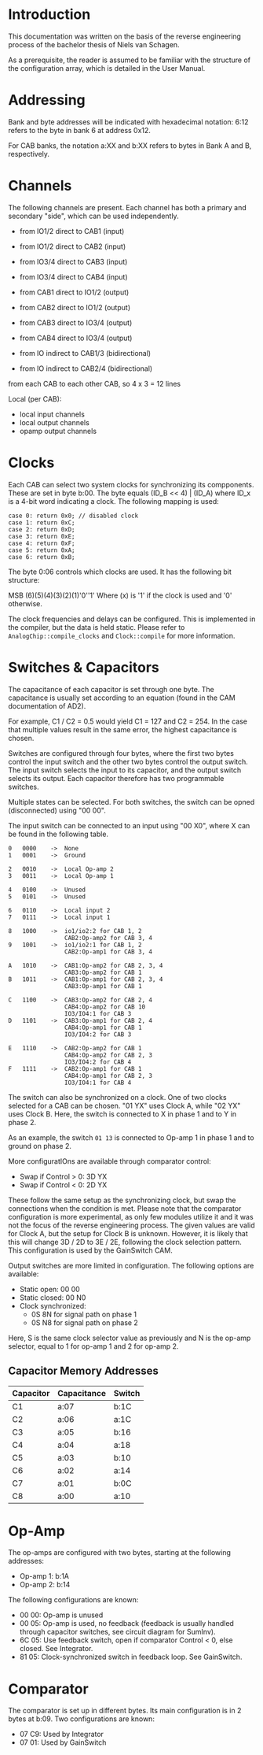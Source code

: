 Introduction
============

This documentation was written on the basis of the reverse engineering process of the bachelor thesis of Niels van Schagen. 

As a prerequisite, the reader is assumed to be familiar with the structure of the configuration array, which is detailed in the User Manual.

Addressing
==========
Bank and byte addresses will be indicated with hexadecimal notation:
6:12 refers to the byte in bank 6 at address 0x12.

For CAB banks, the notation a:XX and b:XX refers to bytes in Bank A and B, respectively.

Channels
========

The following channels are present. Each channel has both a primary and secondary "side", which can be used independently. 

- from IO1/2 direct to CAB1 (input)
- from IO1/2 direct to CAB2 (input)
- from IO3/4 direct to CAB3 (input)
- from IO3/4 direct to CAB4 (input)

- from CAB1 direct to IO1/2 (output)
- from CAB2 direct to IO1/2 (output)
- from CAB3 direct to IO3/4 (output)
- from CAB4 direct to IO3/4 (output)

- from IO indirect to CAB1/3 (bidirectional) 
- from IO indirect to CAB2/4 (bidirectional) 

from each CAB to each other CAB, so 4 x 3 = 12 lines

Local (per CAB):
- local input channels
- local output channels
- opamp output channels

Clocks
======

Each CAB can select two system clocks for synchronizing its compponents. These are set in byte b:00. The byte equals (ID_B << 4) | (ID_A) where ID_x is a 4-bit word indicating a clock. The following mapping is used:

	case 0: return 0x0; // disabled clock
	case 1: return 0xC;
	case 2: return 0xD;
	case 3: return 0xE;
	case 4: return 0xF;
	case 5: return 0xA;
	case 6: return 0xB;

The byte 0:06 controls which clocks are used. It has the following bit structure:

MSB
(6)(5)(4)(3)(2)(1)'0''1'
Where (x) is '1' if the clock is used and '0' otherwise. 

The clock frequencies and delays can be configured. This is implemented in the compiler, but the data is held static. Please refer to `AnalogChip::compile_clocks` and `Clock::compile` for more information.

Switches & Capacitors
=====================

The capacitance of each capacitor is set through one byte. The capacitance is usually set according to an equation (found in the CAM documentation of AD2).

For example, C1 / C2 = 0.5 would yield C1 = 127 and C2 = 254. In the case that multiple values result in the same error, the highest capacitance is chosen.

Switches are configured through four bytes, where the first two bytes control the input switch and the other two bytes control the output switch. The input switch selects the input to its capacitor, and the output switch selects its output. Each capacitor therefore has two programmable switches.

Multiple states can be selected. For both switches, the switch can be opned (disconnected) using "00 00". 

The input switch can be connected to an input using "00 X0", where X can be found in the following table. 

```
0 	0000	-> 	None		
1	0001	-> 	Ground

2   0010	-> 	Local Op-amp 2	
3	0011	-> 	Local Op-amp 1

4	0100 	-> 	Unused
5	0101	-> 	Unused 	

6	0110	-> 	Local input 2	
7	0111	-> 	Local input 1

8	1000	-> 	io1/io2:2 for CAB 1, 2
				CAB2:Op-amp2 for CAB 3, 4
9	1001	-> 	io1/io2:1 for CAB 1, 2
				CAB2:Op-amp1 for CAB 3, 4

A	1010	-> 	CAB1:Op-amp2 for CAB 2, 3, 4
				CAB3:Op-amp2 for CAB 1
B	1011	->	CAB1:Op-amp1 for CAB 2, 3, 4
				CAB3:Op-amp1 for CAB 1

C	1100	->	CAB3:Op-amp2 for CAB 2, 4
				CAB4:Op-amp2 for CAB 10
				IO3/IO4:1 for CAB 3
D	1101	->	CAB3:Op-amp1 for CAB 2, 4
				CAB4:Op-amp1 for CAB 1
				IO3/IO4:2 for CAB 3

E	1110 	->	CAB2:Op-amp2 for CAB 1
				CAB4:Op-amp2 for CAB 2, 3
				IO3/IO4:2 for CAB 4
F	1111	->	CAB2:Op-amp1 for CAB 1
				CAB4:Op-amp1 for CAB 2, 3
				IO3/IO4:1 for CAB 4
```

The switch can also be synchronized on a clock. One of two clocks selected for a CAB can be chosen. "01 YX" uses Clock A, while "02 YX" uses Clock B. Here, the switch is connected to X in phase 1 and to Y in phase 2. 

As an example, the switch `01 13` is connected to Op-amp 1 in phase 1 and to ground on phase 2. 

More configuratIOns are available through comparator control:

- Swap if Control > 0: 3D YX 
- Swap if Control < 0: 2D YX

These follow the same setup as the synchronizing clock, but swap the connections when the condition is met. Please note that the comparator configuration is more experimental, as only few modules utilize it and it was not the focus of the reverse engineering process. The given values are valid for Clock A, but the setup for Clock B is unknown. However, it is likely that this will change 3D / 2D to 3E / 2E, following the clock selection pattern. This configuration is used by the GainSwitch CAM.

Output switches are more limited in configuration. The following options are available:
- Static open: 00 00
- Static closed: 00 N0
- Clock synchronized: 
    - 0S 8N for signal path on phase 1
    - 0S N8 for signal path on phase 2

Here, S is the same clock selector value as previously and N is the op-amp selector, equal to 1 for op-amp 1 and 2 for op-amp 2.  

Capacitor Memory Addresses
--------------------------

| Capacitor | Capacitance   | Switch    |
|-----------|---------------|-----------|
| C1        | a:07          | b:1C      |
| C2        | a:06          | a:1C      |
| C3        | a:05          | b:16      |
| C4        | a:04          | a:18      |
| C5        | a:03          | b:10      |
| C6        | a:02          | a:14      |
| C7        | a:01          | b:0C      |
| C8        | a:00          | a:10      |

Op-Amp
======
The op-amps are configured with two bytes, starting at the following addresses:

- Op-amp 1: b:1A
- Op-amp 2: b:14

The following configurations are known:

- 00 00: Op-amp is unused
- 00 05: Op-amp is used, no feedback (feedback is usually handled through capacitor switches, see circuit diagram for SumInv).
- 6C 05: Use feedback switch, open if comparator Control < 0, else closed. See Integrator.
- 81 05: Clock-synchronized switch in feedback loop. See GainSwitch. 

Comparator
==========

The comparator is set up in different bytes.
Its main configuration is in 2 bytes at b:09. Two configurations are known:

- 07 C9: Used by Integrator
- 07 01: Used by GainSwitch